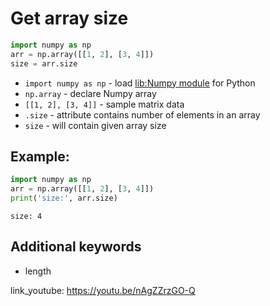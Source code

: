 # Get array size

```python
import numpy as np
arr = np.array([[1, 2], [3, 4]])
size = arr.size
```

- `import numpy as np` - load [lib:Numpy module](/python-numpy/how-to-install-python-numpy-lib) for Python
- `np.array` - declare Numpy array
- `[[1, 2], [3, 4]]` - sample matrix data
- `.size` - attribute contains number of elements in an array
- `size` - will contain given array size

## Example: 
```python
import numpy as np
arr = np.array([[1, 2], [3, 4]])
print('size:', arr.size)
```
```
size: 4

```

## Additional keywords
- length

link_youtube: https://youtu.be/nAgZZrzGO-Q
